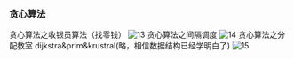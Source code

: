 ### 贪心算法
贪心算法之收银员算法（找零钱）
![13](assets/13grreedy1.jpg)
贪心算法之间隔调度
![14](assets/14grreedy2.jpg)
贪心算法之分配教室         dijkstra&prim&krustral(略，相信数据结构已经学明白了)
![15](assets/15grreedy3.jpg)

